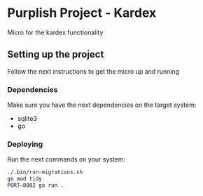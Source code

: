 # Purplish Project - Kardex

Micro for the kardex functionality

## Setting up the project

Follow the next instructions to get the micro up and running

### Dependencies

Make sure you have the next dependencies on the target system:

- sqlite3
- go

### Deploying

Run the next commands on your system:

```sh
./.bin/run-migrations.sh
go mod tidy
PORT=8002 go run .
```
